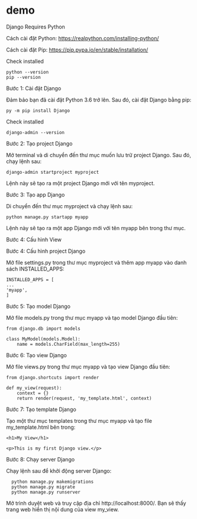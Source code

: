 # demo
Django Requires Python

  Cách cài đặt Python: https://realpython.com/installing-python/
  
  Cách cài đặt Pip: https://pip.pypa.io/en/stable/installation/
  
  Check installed
  
    python --version
    pip --version

Bước 1: Cài đặt Django

  Đảm bảo bạn đã cài đặt Python 3.6 trở lên. Sau đó, cài đặt Django bằng pip:

    py -m pip install Django

  Check installed

    django-admin --version

Bước 2: Tạo project Django

  Mở terminal và di chuyển đến thư mục muốn lưu trữ project Django. Sau đó, chạy lệnh sau:

    django-admin startproject myproject

  Lệnh này sẽ tạo ra một project Django mới với tên myproject.

Bước 3: Tạo app Django

  Di chuyển đến thư mục myproject và chạy lệnh sau:

    python manage.py startapp myapp

  Lệnh này sẽ tạo ra một app Django mới với tên myapp bên trong thư mục.

Bước 4: Cấu hình View


Bước 4: Cấu hình project Django

  Mở file settings.py trong thư mục myproject và thêm app myapp vào danh sách INSTALLED_APPS:

    INSTALLED_APPS = [
    ...
    'myapp',
    ]

Bước 5: Tạo model Django

  Mở file models.py trong thư mục myapp và tạo model Django đầu tiên:

    from django.db import models

    class MyModel(models.Model):
        name = models.CharField(max_length=255)
        
Bước 6: Tạo view Django

  Mở file views.py trong thư mục myapp và tạo view Django đầu tiên:

    from django.shortcuts import render

    def my_view(request):
        context = {}
        return render(request, 'my_template.html', context)

Bước 7: Tạo template Django

  Tạo một thư mục templates trong thư mục myapp và tạo file my_template.html bên trong:

    <h1>My View</h1>

    <p>This is my first Django view.</p>

Bước 8: Chạy server Django

  Chạy lệnh sau để khởi động server Django:

      python manage.py makemigrations
      python manage.py migrate      
      python manage.py runserver
      
  Mở trình duyệt web và truy cập địa chỉ http://localhost:8000/. Bạn sẽ thấy trang web hiển thị nội dung của view my_view.

